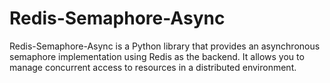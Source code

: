 # Redis-Semaphore-Async

Redis-Semaphore-Async is a Python library that provides an asynchronous semaphore implementation using Redis as the backend. It allows you to manage concurrent access to resources in a distributed environment.
